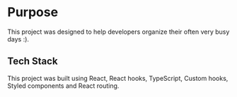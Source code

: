 # Purpose

This project was designed to help developers organize their often very busy days :).

## Tech Stack

This project was built using React, React hooks, TypeScript, Custom hooks, Styled components and React routing.
